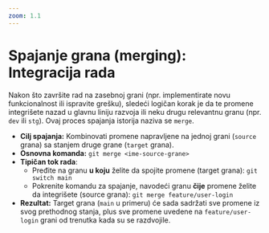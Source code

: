 ```yaml
---
zoom: 1.1
---
```


# Spajanje grana (merging): Integracija rada

<v-click>

Nakon što završite rad na zasebnoj grani (npr. implementirate novu funkcionalnost ili ispravite grešku), sledeći logičan 
korak je da te promene integrišete nazad u glavnu liniju razvoja ili neku drugu relevantnu granu (npr. `dev` ili `stg`).
Ovaj proces spajanja istorija naziva se `merge`.

</v-click>

<v-clicks depth="2">

- **Cilj spajanja:** Kombinovati promene napravljene na jednoj grani (`source` grana) sa stanjem druge grane (`target` grana).
- **Osnovna komanda:** `git merge <ime-source-grane>`
- **Tipičan tok rada**:
    - Pređite na granu **u koju** želite da spojite promene (target grana): `git switch main`
    - Pokrenite komandu za spajanje, navodeći granu **čije** promene želite da integrišete (source grana): `git merge feature/user-login`
- **Rezultat:** Target grana (`main` u primeru) će sada sadržati sve promene iz svog prethodnog stanja, plus sve 
promene uvedene na `feature/user-login` grani od trenutka kada su se razdvojile.

</v-clicks>